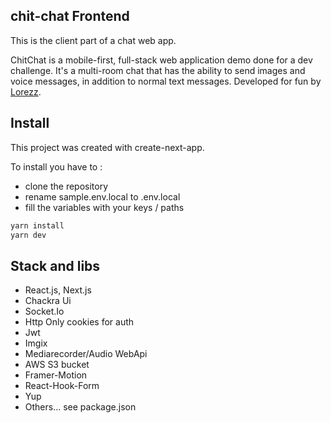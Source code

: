 ## chit-chat Frontend

This is the client part of a chat web app.

ChitChat is a mobile-first, full-stack web application demo done for a dev challenge. It's a multi-room chat that has the ability to send images and voice messages, in addition to normal text messages. Developed for fun by [Lorezz](https://github.com/Lorezz).

## Install

This project was created with create-next-app.

To install you have to :

- clone the repository
- rename sample.env.local to .env.local
- fill the variables with your keys / paths

```javascript
yarn install
yarn dev
```

## Stack and libs

- React.js, Next.js
- Chackra Ui
- Socket.Io
- Http Only cookies for auth
- Jwt
- Imgix
- Mediarecorder/Audio WebApi
- AWS S3 bucket
- Framer-Motion
- React-Hook-Form
- Yup
- Others... see package.json
